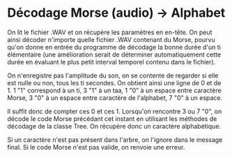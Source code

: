 # Décodage Morse (audio) -> Alphabet

On lit le fichier .WAV et on récupère les paramètres en en-tête. On peut ainsi décoder n'importe quelle fichier .WAV contenant du Morse, pourvu qu'on donne en entrée du programme de décodage la bonne durée d'un ti élémentaire (une amélioration serait de déterminer automatiquement cette durée en évaluant le plus petit interval temporel contenu dans le fichier).

On n'enregistre pas l'amplitude du son, on se contente de regarder si elle est nulle ou non, tous les ti secondes. On obtient ainsi une ligne de 0 et de 1. 1 "1" correspond à un ti, 3 "1" à un taa, 1 "0" à un espace entre caractère Morse, 3 "0" à un espace entre caractère de l'alphabet, 7 "0" à un espace.

Il suffit donc de compter ces 0 et ces 1. Lorsqu'on rencontre 3 ou 7 "0", on décode le code Morse précédant cet instant en utilisant les méthodes de décodage de la classe Tree. On récupère donc un caractère alphabétique.

Si un caractère n'est pas présent dans l'arbre, on l'ignore dans le message final. Si le code Morse n'est pas valide, on renvoie une erreur.